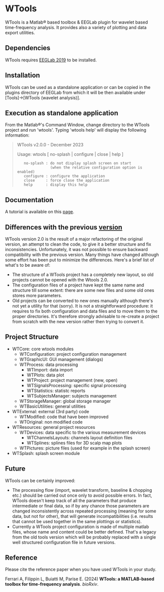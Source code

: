 
# WTools
WTools is a Matlab® based toolbox & EEGLab plugin for wavelet based time-frequency analysis.
It provides also a variety of plotting and data export utilities.

## Dependencies
WTools requires [EEGLab 2019](https://eeglab.org) to be installed. 

## Installation
WTools can be used as a standalone application or can be copied in the plugins directory
of EEGLab from which it will be then available under [Tools]->[WTools (wavelet analysis)].

## Execution as standalone application
From the Matlab®'s Command Window, change directory to the WTools project and run 'wtools'.
Typing 'wtools help' will display the following information:

> WTools v2.0.0 - December 2023
>
> Usage: wtools [ no-splash | configure | close | help ]
>
>        no-splash : do not display splash screen on start
>                    (when the relative configuration option is enabled)
>        configure : configure the application
>        close     : force close the application
>        help      : display this help

## Documentation
A tutorial is available on this [page](https://github.com/cogdevtools/WTools/wiki/WTools-v2.0-tutorial).

## Differences with the previous [version](https://github.com/cogdevtools/WTools/tree/main)
WTools version 2.0 is the result of a major refactoring of the original version, an attempt to clean the code, to give it a better structure and fix inconsistencies.
Unfortunately, it was not possible to ensure backward compatibility with the previous version. Many things have changed although some effort has been put to minimize the differences. Here's a brief list of what's to be aware of:
+ The structure of a WTools project has a completely new layout, so old projects cannot be opened with the Wtools 2.0.
+ The configuration files of a project have kept the same name and structure till some extent: there are some new files and some old ones stores more parameters.
+ Old projects can be converted to new ones manually although there's not yet a utility for that (sorry). It is not a straightforward procedure: it requires to fix both configuration and data files and to move them to the proper directories. It's therefore strongly advisable to re-create a project from scratch with the new version rather then trying to convert it. 

## Project Structure
+ WTCore: core wtools modules
  + WTConfiguration: project configuration management
  + WTGraphicUI: GUI management (dialogs)
  + WTProcess: data processing
    + WTImport: data import
    + WTPlots: data plot
    + WTProject: project management (new, open)
    + WTSignalsProcessing: specific signal processing
    + WTStatistics: statistc reports
    + WTSubjectsManager: subjects management
  + WTStorageManager: global storage manager
  + WTBasicUtilities: general utilities
+ WTExternal: external (3rd party) code
  + WTModified: code that have been improved
  + WTOriginal: non modified code
+ WTResources: general project resources
  + WTDevices: data specific to the various measurement devices
    + WTChannelsLayouts: channels layout definition files
    + WTSplines: splines files for 3D scalp map plots
  + WTPictures: picture files (used for example in the splash screen) 
+ WTSplash: splash screen module

## Future
WTools can be certainly improved:
+ The processing flow (import, wavelet transform, baseline & chopping etc.) should be carried out once only to avoid possible errors. In fact, WTools doesn't keep track of all the parameters that produce intermediate or final data, so if by any chance those parameters are changed inconsistently across repeated processing (meaning for some data, but not for other), that will generate incompatibilities (i.e. results that cannot be used together in the same plottings or statistics). 
+ Currently a WTools project configuration is made of multiple matlab files, whose name and content could be better defined. That's a legacy from the old tools version which will be probably replaced with a single well structured configuration file in future versions.

## Reference
Please cite the reference paper when you have used WTools in your study.

Ferrari A, Filippin L, Buiatti M, Parise E. (2024) **WTools: a MATLAB-based toolbox for time-frequency analysis**. *bioRxiv*.
